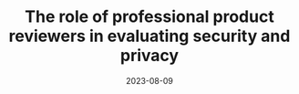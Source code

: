 ---
title: "The role of professional product reviewers in evaluating security and privacy"
date: 2023-08-09
venue: USENIX ’23
venueFullName: USENIX Security Symposium
submitStatus:
authors: Wentao Guo, Jason Walter,* and Michelle L. Mazurek
html: https://www.usenix.org/conference/usenixsecurity23/presentation/guo-wentao
pdf: /publications/product-reviewers/The Role of Professional Product Reviewers in Evaluating Security and Privacy.pdf
reflection:
supplement: https://osf.io/m2pe7/
code: 
talk: https://www.youtube.com/watch?v=c91-uxKtC1A
slides: https://www.usenix.org/system/files/sec23_slides_guo-wentao.pdf
poster:
demo:
tags:
- "topic: professionals"
---